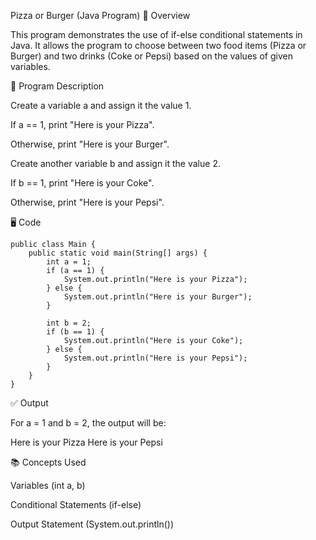 Pizza or Burger (Java Program)
📌 Overview

This program demonstrates the use of if-else conditional statements in Java.
It allows the program to choose between two food items (Pizza or Burger) and two drinks (Coke or Pepsi) based on the values of given variables.

📜 Program Description

Create a variable a and assign it the value 1.

If a == 1, print "Here is your Pizza".

Otherwise, print "Here is your Burger".

Create another variable b and assign it the value 2.

If b == 1, print "Here is your Coke".

Otherwise, print "Here is your Pepsi".

🖥️ Code
```
public class Main {
    public static void main(String[] args) {
        int a = 1;
        if (a == 1) {
            System.out.println("Here is your Pizza");
        } else {
            System.out.println("Here is your Burger");
        }

        int b = 2;
        if (b == 1) {
            System.out.println("Here is your Coke");
        } else {
            System.out.println("Here is your Pepsi");
        }
    }
}
```
✅ Output

For a = 1 and b = 2, the output will be:

Here is your Pizza
Here is your Pepsi

📚 Concepts Used

Variables (int a, b)

Conditional Statements (if-else)

Output Statement (System.out.println())
